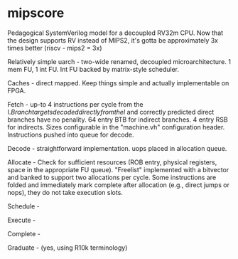 # mipscore

Pedagogical SystemVerilog model for a decoupled RV32m CPU. Now that the design supports RV instead of MIPS2, it's gotta be approximately 3x times better (riscv - mips2 = 3x)

Relatively simple uarch - two-wide renamed, decoupled microarchitecture. 1 mem FU, 1 int FU.  Int FU backed by matrix-style scheduler.

Caches - direct mapped. Keep things simple and actually implementable on FPGA.

Fetch - up-to 4 instructions per cycle from the I$. Branch targets decoded directly from the I$ and correctly predicted direct branches have no penality.  64 entry
BTB for indirect branches. 4 entry RSB for indirects.  Sizes configurable in the "machine.vh" configuration header. Instructions pushed into queue for decode.

Decode - straightforward implementation. uops placed in allocation queue.

Allocate - Check for sufficient resources (ROB entry, physical registers, space in the appropriate FU queue). "Freelist" implemented with a bitvector and banked to support
two allocations per cycle. Some instructions  are folded and immediately mark complete after allocation (e.g., direct jumps or nops), they do not take execution slots. 

Schedule -

Execute - 

Complete - 

Graduate - (yes, using R10k terminology)
